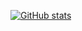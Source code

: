 

<!--
### 🐉 🐈‍⬛ 🦎 🐆
**bodobraegger/bodobraegger** is a ✨ _special_ ✨ repository because its `README.md` (this file) appears on your GitHub profile.

Here are some ideas to get you started:

- 🔭 I’m currently working on ...
- 🌱 I’m currently learning ...
- 👯 I’m looking to collaborate on ...
- 🤔 I’m looking for help with ...
- 💬 Ask me about ...
- 📫 How to reach me: ...
- 😄 Pronouns: ...
- ⚡ Fun fact: ...
-->

[![GitHub stats](https://github-readme-stats.vercel.app/api?username=bodobraegger&hide=stars&rank_icon=github&custom_title=stats&bg_color=DEG,0000000F,0000000E,0000000C,0000000A,00000008,00000006&show_icons=true&border_color=00000003)](https://github.com/anuraghazra/github-readme-stats)
